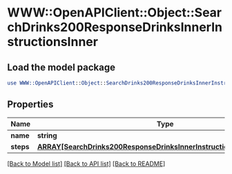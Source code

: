 # WWW::OpenAPIClient::Object::SearchDrinks200ResponseDrinksInnerInstructionsInner

## Load the model package
```perl
use WWW::OpenAPIClient::Object::SearchDrinks200ResponseDrinksInnerInstructionsInner;
```

## Properties
Name | Type | Description | Notes
------------ | ------------- | ------------- | -------------
**name** | **string** |  | [optional] 
**steps** | [**ARRAY[SearchDrinks200ResponseDrinksInnerInstructionsInnerStepsInner]**](SearchDrinks200ResponseDrinksInnerInstructionsInnerStepsInner.md) |  | [optional] 

[[Back to Model list]](../README.md#documentation-for-models) [[Back to API list]](../README.md#documentation-for-api-endpoints) [[Back to README]](../README.md)


